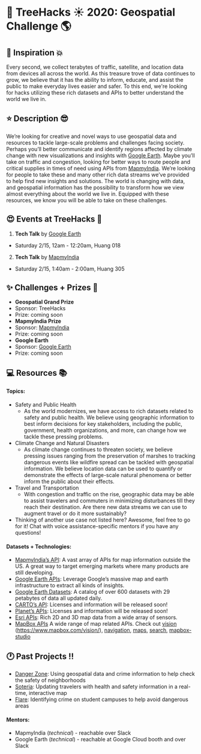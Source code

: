# __:palm_tree: TreeHacks :sunny: 2020: Geospatial Challenge :earth_americas:__

## :muscle: Inspiration :boom:
Every second, we collect terabytes of traffic, satellite, and location data from devices all across the world. As this treasure trove of data continues to grow, we believe that it has the ability to inform, educate, and assist the public to make everyday lives easier and safer. To this end, we're looking for hacks utilizing these rich datasets and APIs to better understand the world we live in.


## :star: Description :sunglasses:
We’re looking for creative and novel ways to use geospatial data and resources to tackle large-scale problems and challenges facing society. Perhaps you’ll better communicate and identify regions affected by climate change with new visualizations and insights with [Google Earth](https://www.google.com/earth/). Maybe you’ll take on traffic and congestion, looking for better ways to route people and critical supplies in times of need using APIs from [MapmyIndia](https://www.mapmyindia.com/). We’re looking for people to take these and many other rich data streams we’ve provided to help find new insights and solutions. The world is changing with data, and geospatial information has the possibility to transform how we view almost everything about the world we live in. Equipped with these resources, we know you will be able to take on these challenges.

## :heart_eyes: Events at TreeHacks :evergreen_tree:
<!--- Order by time --->
1. __Tech Talk__ by [Google Earth](https://www.google.com/earth/)
 * Saturday 2/15, 12am - 12:20am, Huang 018
2. __Tech Talk__ by [MapmyIndia](https://www.mapmyindia.com/)
 * Saturday 2/15, 1:40am - 2:00am, Huang 305

## :sparkles: Challenges + Prizes :money_with_wings:
* __Geospatial Grand Prize__
 * Sponsor: TreeHacks
 * Prize: coming soon
* __MapmyIndia Prize__
 * Sponsor: [MapmyIndia](https://www.mapmyindia.com/)
 * Prize: coming soon
* __Google Earth__
 * Sponsor: [Google Earth](https://www.google.com/earth/)
 * Prize: coming soon

## :computer: Resources :books:

#### Topics:
* Safety and Public Health
  * As the world modernizes, we have access to rich datasets related to safety and public health. We believe using geographic information to best inform decisions for key stakeholders, including the public, government, health organizations, and more, can change how we tackle these pressing problems.
* Climate Change and Natural Disasters
  * As climate change continues to threaten society, we believe pressing issues ranging from the preservation of marshes to tracking dangerous events like wildfire spread can be tackled with geospatial information. We believe location data can be used to quantify or demonstrate the effects of large-scale natural phenomena or better inform the public about their effects.
* Travel and Transportation
  * With congestion and traffic on the rise, geographic data may be able to assist travelers and commuters in minimizing disturbances till they reach their destination. Are there new data streams we can use to augment travel or do it more sustainably?
* Thinking of another use case not listed here? Awesome, feel free to go for it! Chat with voice assistance-specific mentors if you have any questions!

#### Datasets + Technologies:
* [MapmyIndia’s API](https://www.mapmyindia.com/api/): A vast array of APIs for map information outside the US. A great way to target emerging markets where many products are still developing.
* [Google Earth APIs](https://github.com/google/earthengine-api): Leverage Google’s massive map and earth infrastructure to extract all kinds of insights.
* [Google Earth Datasets](https://developers.google.com/earth-engine/datasets): A catalog of over 600 datasets with 29 petabytes of data all updated daily. 
* [CARTO’s API](https://carto.com/): Licenses and information will be released soon!
* [Planet’s APIs](https://www.planet.com/): Licenses and information will be released soon!
* [Esri APIs](https://developers.arcgis.com/): Rich 2D and 3D map data from a wide array of sensors. 
* [MapBox APIs](https://docs.mapbox.com/help/how-mapbox-works/) A wide range of map related APIs. Check out [vision](https://www.mapbox.com/vision/) (https://www.mapbox.com/vision/), [navigation](https://www.mapbox.com/navigation/), [maps](https://www.mapbox.com/maps/), [search](https://www.mapbox.com/search/), [mapbox-studio](https://www.mapbox.com/mapbox-studio/)

## :clock1: Past Projects :bangbang:
* [Danger Zone](https://devpost.com/software/wheresthatcrime): Using geospatial data and crime information to help check the safety of neighborhoods
* [Soteria](https://devpost.com/software/soteria-403mgo): Updating travelers with health and safety information in a real-time, interactive map
* [Flare](https://devpost.com/software/flare-8rn1ej): Identifying crime on student campuses to help avoid dangerous areas

#### Mentors:
* MapmyIndia (_technical_) - reachable over Slack
* Google Earth (_technical_) - reachable at Google Cloud booth and over Slack
